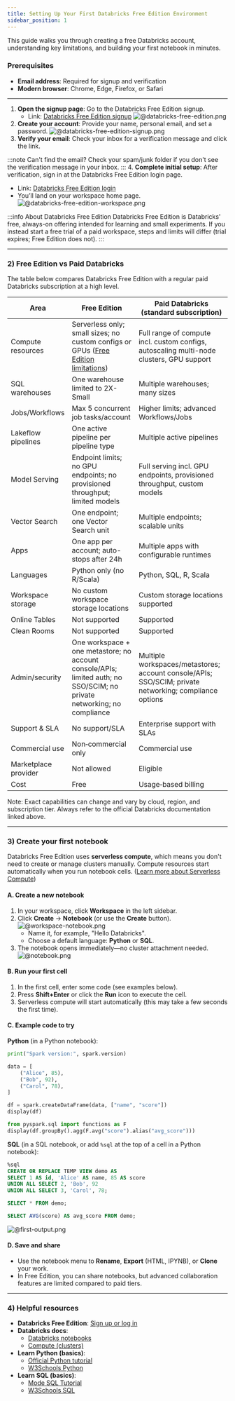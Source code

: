 ```yaml
---
title: Setting Up Your First Databricks Free Edition Environment
sidebar_position: 1
---
```


This guide walks you through creating a free Databricks account, understanding key limitations, and building your first notebook in minutes.

### Prerequisites
- **Email address**: Required for signup and verification
- **Modern browser**: Chrome, Edge, Firefox, or Safari

---

1. **Open the signup page**: Go to the Databricks Free Edition signup.
   - Link: [Databricks Free Edition signup](https://www.databricks.com/learn/free-edition)
   ![@databricks-free-edition.png](/img/databricks-free-edition.png)
2. **Create your account**: Provide your name, personal email, and set a password.
   ![@databricks-free-edition-signup.png](/img/databricks-free-edition-signup.png)
3. **Verify your email**: Check your inbox for a verification message and click the link.

:::note Can't find the email?
Check your spam/junk folder if you don't see the verification message in your inbox.
:::
4. **Complete initial setup**: After verification, sign in at the Databricks Free Edition login page.
   - Link: [Databricks Free Edition login](https://www.databricks.com/learn/free-edition)
   - You’ll land on your workspace home page.
   ![@databricks-free-edition-workspace.png](/img/databricks-free-edition-workspace.png)

:::info About Databricks Free Edition
Databricks Free Edition is Databricks' free, always-on offering intended for learning and small experiments. If you instead start a free trial of a paid workspace, steps and limits will differ (trial expires; Free Edition does not).
:::

---

### 2) Free Edition vs Paid Databricks

The table below compares Databricks Free Edition with a regular paid Databricks subscription at a high level.

| Area | Free Edition | Paid Databricks (standard subscription) |
| --- | --- | --- |
| Compute resources | Serverless only; small sizes; no custom configs or GPUs ([Free Edition limitations](https://docs.databricks.com/aws/getting-started/community-edition-limitations)) | Full range of compute incl. custom configs, autoscaling multi-node clusters, GPU support |
| SQL warehouses | One warehouse limited to 2X-Small  | Multiple warehouses; many sizes |
| Jobs/Workflows | Max 5 concurrent job tasks/account  | Higher limits; advanced Workflows/Jobs |
| Lakeflow pipelines | One active pipeline per pipeline type  | Multiple active pipelines |
| Model Serving | Endpoint limits; no GPU endpoints; no provisioned throughput; limited models  | Full serving incl. GPU endpoints, provisioned throughput, custom models |
| Vector Search | One endpoint; one Vector Search unit  | Multiple endpoints; scalable units |
| Apps | One app per account; auto-stops after 24h  | Multiple apps with configurable runtimes |
| Languages | Python only (no R/Scala)  | Python, SQL, R, Scala |
| Workspace storage | No custom workspace storage locations  | Custom storage locations supported |
| Online Tables | Not supported  | Supported |
| Clean Rooms | Not supported  | Supported |
| Admin/security | One workspace + one metastore; no account console/APIs; limited auth; no SSO/SCIM; no private networking; no compliance  | Multiple workspaces/metastores; account console/APIs; SSO/SCIM; private networking; compliance options |
| Support & SLA | No support/SLA  | Enterprise support with SLAs |
| Commercial use | Non‑commercial only  | Commercial use |
| Marketplace provider | Not allowed  | Eligible |
| Cost | Free | Usage‑based billing |

Note: Exact capabilities can change and vary by cloud, region, and subscription tier. Always refer to the official Databricks documentation linked above.

---

### 3) Create your first notebook

Databricks Free Edition uses **serverless compute**, which means you don't need to create or manage clusters manually. Compute resources start automatically when you run notebook cells. ([Learn more about Serverless Compute](https://docs.databricks.com/aws/en/compute/serverless/))

#### A. Create a new notebook
1. In your workspace, click **Workspace** in the left sidebar.
2. Click **Create** → **Notebook** (or use the **Create** button).
![@workspace-notebook.png](/img/workspace-notebook.png)
   - Name it, for example, "Hello Databricks".
   - Choose a default language: **Python** or **SQL**.
3. The notebook opens immediately—no cluster attachment needed.
![@notebook.png](/img/notebook.png)
#### B. Run your first cell
1. In the first cell, enter some code (see examples below).
2. Press **Shift+Enter** or click the **Run** icon to execute the cell.
3. Serverless compute will start automatically (this may take a few seconds the first time).

#### C. Example code to try

**Python** (in a Python notebook):
```python
print("Spark version:", spark.version)

data = [
    ("Alice", 85),
    ("Bob", 92),
    ("Carol", 78),
]

df = spark.createDataFrame(data, ["name", "score"])
display(df)

from pyspark.sql import functions as F
display(df.groupBy().agg(F.avg("score").alias("avg_score")))
```

**SQL** (in a SQL notebook, or add `%sql` at the top of a cell in a Python notebook):
```sql
%sql
CREATE OR REPLACE TEMP VIEW demo AS
SELECT 1 AS id, 'Alice' AS name, 85 AS score
UNION ALL SELECT 2, 'Bob', 92
UNION ALL SELECT 3, 'Carol', 78;

SELECT * FROM demo;

SELECT AVG(score) AS avg_score FROM demo;
```

![@first-output.png](/img/first-output.png)

#### D. Save and share
- Use the notebook menu to **Rename**, **Export** (HTML, IPYNB), or **Clone** your work.
- In Free Edition, you can share notebooks, but advanced collaboration features are limited compared to paid tiers.

---

### 4) Helpful resources
- **Databricks Free Edition**: [Sign up or log in](https://www.databricks.com/learn/free-edition)
- **Databricks docs**:
  - [Databricks notebooks](https://docs.databricks.com/aws/en/notebooks/)
  - [Compute (clusters)](https://docs.databricks.com/aws/en/compute/)
- **Learn Python (basics)**:
  - [Official Python tutorial](https://docs.python.org/3/tutorial/)
  - [W3Schools Python](https://www.w3schools.com/python/)
- **Learn SQL (basics)**:
  - [Mode SQL Tutorial](https://mode.com/sql-tutorial/)
  - [W3Schools SQL](https://www.w3schools.com/sql/)
